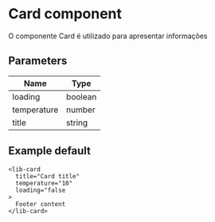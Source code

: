 # Card component
O componente Card é utilizado para apresentar informações

## Parameters
| Name          | Type                            |
|---------------|---------------------------------|
| loading       | boolean                         |
| temperature   | number                          |
| title         | string                          |


## Example default
~~~~
<lib-card
  title="Card title"
  temperature="10"
  loading="false
>
  Footer content
</lib-card>
~~~~
